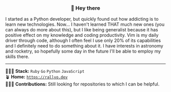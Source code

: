 <h3 align="center">👋 Hey there</h3>

I started as a Python developer, but quickly found out how addicting is to learn new technologies. Now... I haven't learned THAT much new ones (you can always do more about this), but I like being generalist because it has positive effect on my knowledge and coding productivity. Vim is my daily driver through code, although I often feel I use only 20% of its capabilities and I definitely need to do something about it. I have interests in astronomy and rocketry, so hopefully some day in the future I'll be able to employ my skills there.

---

👨🏻‍💻 **Stack:** `Ruby` `Go` `Python` `JavaScript`  
🪴 **Home:** [`https://rallyo.dev`](https://rallyos.io)  
🏄🏽‍♂️ **Contributions:** Still looking for repositories to which I can be helpful.

